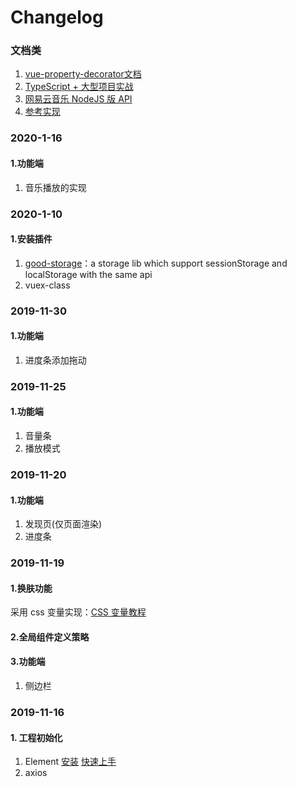 # Changelog

### 文档类

1. [vue-property-decorator文档](https://github.com/kaorun343/vue-property-decorator)
2. [TypeScript + 大型项目实战](https://juejin.im/post/5b54886ce51d45198f5c75d7)
3. [网易云音乐 NodeJS 版 API](https://binaryify.github.io/NeteaseCloudMusicApi/#/)
4. [参考实现](https://github.com/sl1673495/vue-netease-music)

### 2020-1-16

#### 1.功能端

1. 音乐播放的实现

### 2020-1-10

#### 1.安装插件

1. [good-storage](https://www.npmjs.com/package/good-storage)：a storage lib which support sessionStorage and localStorage with the same api
2. vuex-class

### 2019-11-30

#### 1.功能端

1. 进度条添加拖动

### 2019-11-25

#### 1.功能端

1. 音量条
2. 播放模式

### 2019-11-20

#### 1.功能端

1. 发现页(仅页面渲染)
2. 进度条

### 2019-11-19

#### 1.换肤功能

采用 css 变量实现：[CSS 变量教程](http://www.ruanyifeng.com/blog/2017/05/css-variables.html)

#### 2.全局组件定义策略

#### 3.功能端

1. 侧边栏

### 2019-11-16

#### 1. 工程初始化

1.  Element [安装](https://element.eleme.cn/#/zh-CN/component/installation) [快速上手](https://element.eleme.cn/#/zh-CN/component/quickstart)
2.  axios

